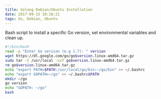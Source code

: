 ```yaml
---
title: Golang Debian/Ubuntu Installation
date: 2017-09-15 10:18:21
tags: Go, Debian, Ubuntu
---
```


Bash script to install a specific Go version, set environmental variables and clean up.

<!--more-->

```bash
#!/bin/bash
read -p "Enter Go version (e.g 1.7): " version
wget https://dl.google.com/go/go$version.linux-amd64.tar.gz
sudo tar -C /usr/local -xzf go$version.linux-amd64.tar.gz
rm go$version.linux-amd64.tar.gz
echo "export PATH=$PATH:/usr/local/go/bin:~/go/bin" >> ~/.bashrc
echo "export GOPATH=~/go" >> ~/.bashrc$PATH
mkdir ~/go
go version
echo "GOPATH: ~/go"
bash
```




